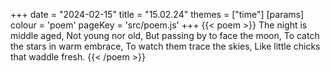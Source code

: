 +++
date = "2024-02-15"
title = "15.02.24"
themes = ["time"]
[params]
  colour = 'poem'
  pageKey = 'src/poem.js'
+++
{{< poem >}}
The night is middle aged,
Not young nor old,
But passing by to face the moon,
To catch the stars in warm embrace,
To watch them trace the skies,
Like little chicks that waddle fresh.
{{< /poem >}}